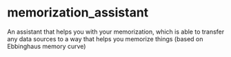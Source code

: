 # memorization_assistant
An assistant that helps you with your memorization, which is able to transfer any data sources to a way that helps you memorize things (based on Ebbinghaus memory curve)
